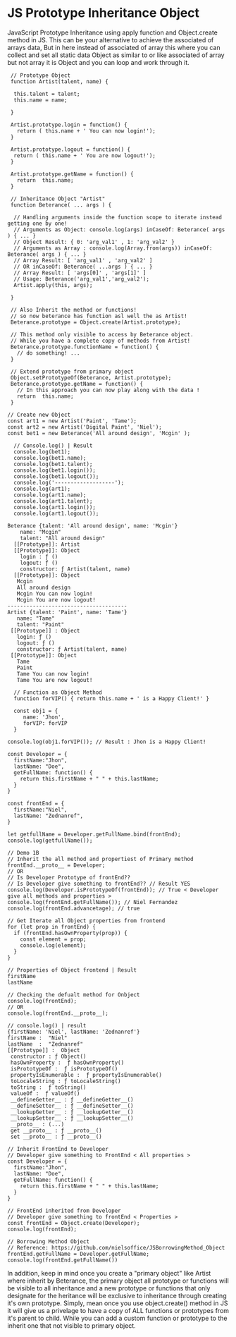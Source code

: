 # JS Prototype Inheritance Object
JavaScript Prototype Inheritance using apply function and Object.create method in JS.
This can be your alternative to achieve the associated of arrays data, But in here instead of associated
of array this where you can collect and set all static data Object as similar to or like associated of array
but not array it is Object and you can loop and work through it.


```JS
 // Prototype Object 
 function Artist(talent, name) {

  this.talent = talent;
  this.name = name;

 }

 Artist.prototype.login = function() {
   return ( this.name + ' You can now login!');
 }

 Artist.prototype.logout = function() {
  return ( this.name + ' You are now logout!');
 }
 
 Artist.prototype.getName = function() {
   return  this.name;
 }
 
 // Inheritance Object "Artist"
 function Beterance( ... args ) {
  
  // Handling arguments inside the function scope to iterate instead getting one by one!
  // Arguments as Object: console.log(args) inCaseOf: Beterance( args ) { ... }
  // Object Result: { 0: 'arg_val1' , 1: 'arg_val2' }
  // Arguments as Array : console.log(Array.from(args)) inCaseOf: Beterance( args ) { ... }
  // Array Result: [ 'arg_val1' , 'arg_val2' ]
  // OR inCaseOf: Beterance( ...args ) { ... }
  // Array Result: [ 'args[0]' , 'args[1]' ]
  // Usage: Beterance('arg_val1','arg_val2');
  Artist.apply(this, args);  

 }
 
 // Also Inherit the method or functions!
 // so now beterance has function asl well the as Artist!
 Beterance.prototype = Object.create(Artist.prototype);
 
 // This method only visible to access by Beterance object.
 // While you have a complete copy of methods from Artist!
 Beterance.prototype.functionName = function() {
   // do something! ...
 }
 
 // Extend prototype from primary object 
 Object.setPrototypeOf(Beterance, Artist.prototype);
 Beterance.prototype.getName = function() {
   // In this approach you can now play along with the data !
   return  this.name;
 }
```

```JS 
// Create new Object
const art1 = new Artist('Paint', 'Tame');
const art2 = new Artist('Digital Paint', 'Niel');
const bet1 = new Beterance('All around design', 'Mcgin' );
```

```JS
  // Console.log() | Result
  console.log(bet1);
  console.log(bet1.name);
  console.log(bet1.talent);
  console.log(bet1.login());
  console.log(bet1.logout());
  console.log('-------------------');
  console.log(art1);
  console.log(art1.name);
  console.log(art1.talent);
  console.log(art1.login());
  console.log(art1.logout());
```

```JS
Beterance {talent: 'All around design', name: 'Mcgin'}
    name: "Mcgin"
    talent: "All around design"
  [[Prototype]]: Artist
  [[Prototype]]: Object 
    login : ƒ ()
    logout: ƒ ()
    constructor: ƒ Artist(talent, name)
  [[Prototype]]: Object
   Mcgin
   All around design
   Mcgin You can now login!
   Mcgin You are now logout!
--------------------------------------
Artist {talent: 'Paint', name: 'Tame'} 
   name: "Tame"
   talent: "Paint"
 [[Prototype]] : Object
   login: ƒ ()
   logout: ƒ ()
   constructor: ƒ Artist(talent, name)
 [[Prototype]]: Object
   Tame
   Paint
   Tame You can now login!
   Tame You are now logout!
```

```JS
  // Function as Object Method
  function forVIP() { return this.name + ' is a Happy Client!' }

  const obj1 = {
     name: 'Jhon',
     forVIP: forVIP
  }

console.log(obj1.forVIP()); // Result : Jhon is a Happy Client!
```

```JS
const Developer = {
  firstName:"Jhon",
  lastName: "Doe",
  getFullName: function() {
    return this.firstName + " " + this.lastName;
  }
}

const frontEnd = {
  firstName:"Niel",
  lastName: "Zednanref",
}

let getfullName = Developer.getFullName.bind(frontEnd);
console.log(getfullName());

// Demo 1B 
// Inherit the all method and propertiest of Primary method
frontEnd.__proto__ = Developer;
// OR 
// Is Developer Prototype of frontEnd?? 
// Is Developer give something to frontEnd?? // Result YES 
console.log(Developer.isPrototypeOf(frontEnd)); // True < Developer give all methods and properties >
console.log(frontEnd.getFullName()); // Niel Fernandez 
console.log(frontEnd.advancetage); // true

// Get Iterate all Object properties from frontend
for (let prop in frontEnd) {
  if (frontEnd.hasOwnProperty(prop)) {
    const element = prop;
    console.log(element); 
  }
}

// Properties of Object frontend | Result 
firstName
lastName 
```

```JS
// Checking the defualt method for Onbject 
console.log(frontEnd);
// OR 
console.log(frontEnd.__proto__);

// console.log() | result 
{firstName: 'Niel', lastName: 'Zednanref'}
firstName :  "Niel"
lastName  :  "Zednanref"
[[Prototype]] :  Object
 constructor : ƒ Object()
 hasOwnProperty :  ƒ hasOwnProperty()
 isPrototypeOf :  ƒ isPrototypeOf()
 propertyIsEnumerable :  ƒ propertyIsEnumerable()
 toLocaleString : ƒ toLocaleString()
 toString :  ƒ toString()
 valueOf :  ƒ valueOf()
 __defineGetter__ : ƒ __defineGetter__()
 __defineSetter__ : ƒ __defineSetter__()
 __lookupGetter__ : ƒ __lookupGetter__()
 __lookupSetter__ : ƒ __lookupSetter__()
 __proto__ : (...)
 get __proto__ : ƒ __proto__()
 set __proto__ : ƒ __proto__()
```

```JS
// Inherit FrontEnd to Developer 
// Developer give something to FrontEnd < All properties >
const Developer = {
  firstName:"Jhon",
  lastName: "Doe",
  getFullName: function() {
    return this.firstName + " " + this.lastName;
  }
}

// FrontEnd inherited from Developer
// Developer give something to frontEnd < Properties > 
const frontEnd = Object.create(Developer); 
console.log(frontEnd);

// Borrowing Method Object
// Reference: https://github.com/nielsoffice/JSBorrowingMethod_Object
frontEnd.getFullName = Developer.getFullName; 
console.log(frontEnd.getFullName())

```
In addition, keep in mind once you create a "primary object" like Artist where inherit by Beterance, the primary
object all prototype or functions will be visible to all inheritance and a new prototype or functions that only designate 
for the heritance will be exclusive to inheritance through creating it's own prototype. 
Simply, mean once you use object.create() method in JS it will give us a privelage to have a copy of ALL functions or prototypes from it's 
parent to child. While you can add a custom function or prototype to the inherit one that not visible to primary object. 

